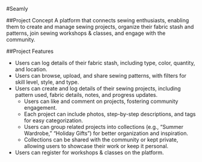#Seamly

##Project Concept
A platform that connects sewing enthusiasts, enabling them to create and manage sewing projects, organize their fabric stash and patterns, join sewing workshops & classes, and engage with the community. 

##Project Features

- Users can log details of their fabric stash, including type, color, quantity, and location.
- Users can browse, upload, and share sewing patterns, with filters for skill level, style, and type.
- Users can create and log details of their sewing projects, including pattern used, fabric details, notes, and progress updates.
  - Users can like and comment on projects, fostering community engagement.
  - Each project can include photos, step-by-step descriptions, and tags for easy categorization.
  - Users can group related projects into collections (e.g., “Summer Wardrobe,” “Holiday Gifts”) for better organization and inspiration.
  - Collections can be shared with the community or kept private, allowing users to showcase their work or keep it personal.
- Users can register for workshops & classes on the platform.
